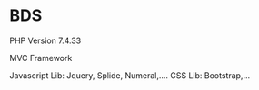 # BDS
PHP Version 7.4.33

MVC Framework

Javascript Lib: Jquery, Splide, Numeral,....
CSS Lib: Bootstrap,...
